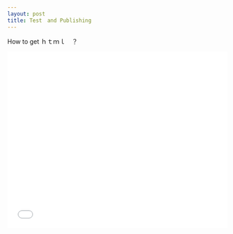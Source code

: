 ```yaml
---
layout: post
title: Test　and Publishing
---
```


How to get ｈｔｍｌ　？
<iframe width="500" height="400" frameborder="0" scrolling="no" src="//plot.ly/~JiroSakamoto/5.embed"></iframe>

